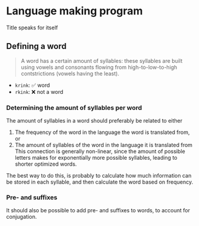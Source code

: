 # Language making program
Title speaks for itself
## Defining a word
> A word has a certain amount of syllables: these syllables are built using vowels and consonants flowing from high-to-low-to-high contstrictions (vowels having the least).
* `krink`: ✅ word
* `rkink`: ❌ not a word

### Determining the amount of syllables per word
The amount of syllables in a word should preferably be related to either

1. The frequency of the word in the language the word is translated from, or
2. The amount of syllables of the word in the language it is translated from
This connection is generally non-linear, since the amount of possible letters makes for exponentially more possible syllables, leading to shorter optimized words.

The best way to do this, is probably to calculate how much information can be stored in each syllable, and then calculate the word based on frequency.

### Pre- and suffixes
It should also be possible to add pre- and suffixes to words, to account for conjugation.